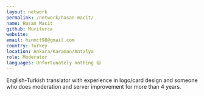 ```yaml
---
layout: network
permalink: /network/hasan-macit/
name: Hasan Macit
github: Muriturca
website:
email: hsnmct98@gmail.com
country: Turkey
location: Ankara/Karaman/Antalya
role: Moderator
languages: Unfortunately nothing 😔
---
```


English-Turkish translator with experience in logo/card design and someone who does moderation and server improvement for more than 4 years.
